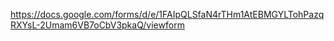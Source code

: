 https://docs.google.com/forms/d/e/1FAIpQLSfaN4rTHm1AtEBMGYLTohPazqRXYsL-2Umam6VB7oCbV3pkaQ/viewform
